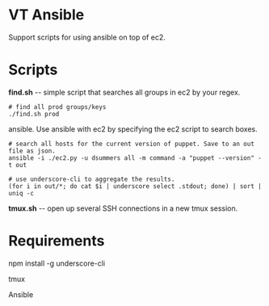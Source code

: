 VT Ansible
====

Support scripts for using ansible on top of ec2.

Scripts
====

__find.sh__ -- simple script that searches all groups in ec2 by your regex.

    # find all prod groups/keys
    ./find.sh prod

ansible. Use ansible with ec2 by specifying the ec2 script to search boxes.

    # search all hosts for the current version of puppet. Save to an out file as json.
    ansible -i ./ec2.py -u dsummers all -m command -a "puppet --version" -t out

    # use underscore-cli to aggregate the results.
    (for i in out/*; do cat $i | underscore select .stdout; done) | sort | uniq -c

__tmux.sh__ -- open up several SSH connections in a new tmux session.

Requirements
====

npm install -g underscore-cli

tmux

Ansible
